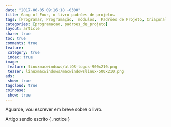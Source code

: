 ```yaml
---
date: "2017-06-05 09:16:18 -0300"
title: Gang of Four, o livro padrões de projetos
tags: [Programar, Programação,  módulos,  Padrões de Projeto, Criaçonal, Comportamental, Gangue dos Quatro, Gang of Four, Prototype, Classes, POO]
categories: [programacao, padroes_de_projeto]
layout: article
share: true
toc: true
comments: true
feature:
 category: true
 index: true
image:
 feature: linuxmacwindows/allOS-logos-900x210.png
 teaser: linuxmacwindows/macwindowslinux-500x210.png
ads:
 show: true
tagcloud: true
coinbase:
 show: true
---
```


Aguarde, vou escrever em breve sobre o livro.

<!--more-->

Artigo sendo escrito
{ .notice }

